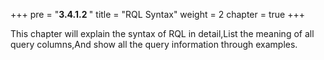+++
pre = "<b>3.4.1.2 </b>"
title = "RQL Syntax"
weight = 2
chapter = true
+++

This chapter will explain the syntax of RQL in detail,List the meaning of all query columns,And show all the query information through examples.